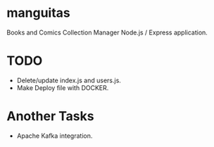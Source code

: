 # manguitas
Books and Comics Collection Manager Node.js / Express application.

# TODO
- Delete/update index.js and users.js.
- Make Deploy file with DOCKER.

# Another Tasks
- Apache Kafka integration.
